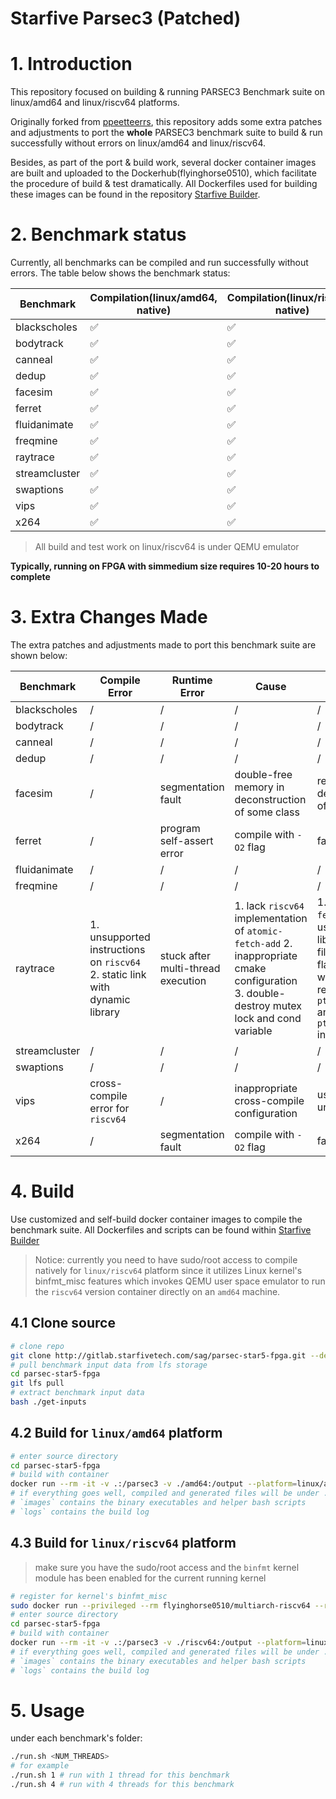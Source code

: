 # Starfive Parsec3 (Patched) 
# 1. Introduction
This repository focused on building & running PARSEC3 Benchmark suite on linux/amd64 and linux/riscv64 platforms.

Originally forked from [ppeetteerrs](https://github.com/ppeetteerrs/gem5-RISC-V-PARSEC), this repository adds some extra patches and adjustments to port the **whole** PARSEC3 benchmark suite to build & run successfully without errors on linux/amd64 and linux/riscv64.

Besides, as part of the port & build work, several docker container images are built and uploaded to the Dockerhub(flyinghorse0510), which facilitate the procedure of build & test dramatically. All Dockerfiles used for building these images can be found in the repository [Starfive Builder](http://192.168.110.45/sag/starfive_builder).

# 2. Benchmark status
Currently, all benchmarks can be compiled and run successfully without errors. The table below shows the benchmark status:

| Benchmark     | Compilation(linux/amd64, native)  | Compilation(linux/riscv64, native)   | Run(linux/amd64) | Run(linux/riscv64) | Previously run on FPGA(simmedium) |
| ------------- | --------------------------------- | ------------------------------------ | ---------------- | ------------------ | ------ |
| blackscholes  | ✅                                | ✅                                   | ✅               | ✅                 | ✅ |
| bodytrack     | ✅                                | ✅                                   | ✅               | ✅                 | ✅ |
| canneal       | ✅                                | ✅                                   | ✅               | ✅                 | ✅ |
| dedup         | ✅                                | ✅                                   | ✅               | ✅                 | ✅ |
| facesim       | ✅                                | ✅                                   | ✅               | ✅                 | ✅ |
| ferret        | ✅                                | ✅                                   | ✅               | ✅                 | ✅ |
| fluidanimate  | ✅                                | ✅                                   | ✅               | ✅                 | ✅ |
| freqmine      | ✅                                | ✅                                   | ✅               | ✅                 | ✅ |
| raytrace      | ✅                                | ✅                                   | ✅               | ✅                 | ✅ |
| streamcluster | ✅                                | ✅                                   | ✅               | ✅                 | ✅ |
| swaptions     | ✅                                | ✅                                   | ✅               | ✅                 | ✅ |
| vips          | ✅                                | ✅                                   | ✅               | ✅                 | ✅ |
| x264          | ✅                                | ✅                                   | ✅               | ✅                 | ✅ |

> All build and test work on linux/riscv64 is under QEMU emulator

**Typically, running on FPGA with simmedium size requires 10-20 hours to complete**

# 3. Extra Changes Made
The extra patches and adjustments made to port this benchmark suite are shown below:

| Benchmark     | Compile Error       | Runtime Error         | Cause        | Mitigation |
| ------------- | ------------------- | --------------------- | ------------ | ---------- |
| blackscholes  | / | / | / | / |
| bodytrack     | /| / | / | / |
| canneal       | / | / | / | / |
| dedup         | / | / | / | / |
| facesim       | / | segmentation fault | double-free memory in deconstruction of some class | remove `delete` in deconstruct function of that class |
| ferret        | / | program self-assert error | compile with `-O2` flag | fallback to `-O1` flag |
| fluidanimate  | / | / | / | / |
| freqmine      | / | / | / | / |
| raytrace      | 1. unsupported instructions on `riscv64` 2. static link with dynamic library | stuck after multi-thread execution | 1. lack `riscv64` implementation of `atomic-fetch-add` 2. inappropriate cmake configuration 3. double-destroy mutex lock and cond variable | 1. implement `atomic-fetch-add` in `riscv64` using C++ `<atomic>` library 2. hook `g++` to filter out `-Bdynamic` flag issued by cmake when compiling 3. remove `pthread_mutex_destroy` and `pthread_cond_destroy` in specific class |
| streamcluster | / | / | / | / |
| swaptions     | / | / | / | / |
| vips          | cross-compile error for `riscv64` | / | inappropriate cross-compile configuration | use native compile under QEMU emulator |
| x264          | / | segmentation fault | compile with `-O2` flag | fallback to `-O1` flag |

# 4. Build

Use customized and self-build docker container images to compile the benchmark suite. All Dockerfiles and scripts can be found within [Starfive Builder](http://192.168.110.45/sag/starfive_builder)

> Notice: currently you need to have sudo/root access to compile natively for `linux/riscv64` platform since it utilizes Linux kernel's binfmt_misc features which invokes QEMU user space emulator to run the `riscv64` version container directly on an `amd64` machine.

## 4.1 Clone source
```bash
# clone repo
git clone http://gitlab.starfivetech.com/sag/parsec-star5-fpga.git --depth 1
# pull benchmark input data from lfs storage
cd parsec-star5-fpga
git lfs pull
# extract benchmark input data
bash ./get-inputs
```

## 4.2 Build for `linux/amd64` platform

```bash
# enter source directory
cd parsec-star5-fpga
# build with container
docker run --rm -it -v .:/parsec3 -v ./amd64:/output --platform=linux/amd64  flyinghorse0510/parsec3-builder all
# if everything goes well, compiled and generated files will be under ./amd64 directory
# `images` contains the binary executables and helper bash scripts
# `logs` contains the build log
```

## 4.3 Build for `linux/riscv64` platform
> make sure you have the sudo/root access and the `binfmt` kernel module has been enabled for the current running kernel

```bash
# register for kernel's binfmt_misc
sudo docker run --privileged --rm flyinghorse0510/multiarch-riscv64 --reset
# enter source directory
cd parsec-star5-fpga
# build with container
docker run --rm -it -v .:/parsec3 -v ./riscv64:/output --platform=linux/riscv64  flyinghorse0510/parsec3-builder all
# if everything goes well, compiled and generated files will be under ./riscv64 directory
# `images` contains the binary executables and helper bash scripts
# `logs` contains the build log
```

# 5. Usage

under each benchmark's folder:

```bash
./run.sh <NUM_THREADS>
# for example
./run.sh 1 # run with 1 thread for this benchmark
./run.sh 4 # run with 4 threads for this benchmark
```

